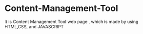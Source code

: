 # Content-Management-Tool
It is Content Management Tool web page , which is made by using HTML,CSS, and JAVASCRIPT 
